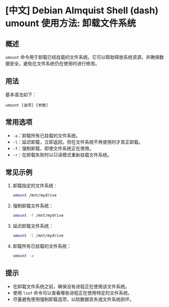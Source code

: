# [中文] Debian Almquist Shell (dash) umount 使用方法: 卸载文件系统

## 概述
`umount` 命令用于卸载已经挂载的文件系统。它可以帮助释放系统资源，并确保数据安全，避免在文件系统仍在使用时进行修改。

## 用法
基本语法如下：
```
umount [选项] [参数]
```

## 常用选项
- `-a`：卸载所有已挂载的文件系统。
- `-l`：延迟卸载，立即返回，但在文件系统不再使用时才真正卸载。
- `-f`：强制卸载，即使文件系统正在使用。
- `-r`：在卸载失败时以只读模式重新挂载文件系统。

## 常见示例
1. 卸载指定的文件系统：
   ```bash
   umount /mnt/mydrive
   ```

2. 强制卸载文件系统：
   ```bash
   umount -f /mnt/mydrive
   ```

3. 延迟卸载文件系统：
   ```bash
   umount -l /mnt/mydrive
   ```

4. 卸载所有已挂载的文件系统：
   ```bash
   umount -a
   ```

## 提示
- 在卸载文件系统之前，确保没有进程正在使用该文件系统。
- 使用 `lsof` 命令可以查看哪些进程正在使用特定的文件系统。
- 尽量避免使用强制卸载选项，以防数据丢失或文件系统损坏。